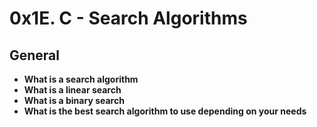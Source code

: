 # **0x1E. C - Search Algorithms**

## General

- **What is a search algorithm**
- **What is a linear search**
- **What is a binary search**
- **What is the best search algorithm to use depending on your needs**
